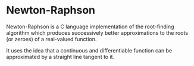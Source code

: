 # Newton-Raphson

Newton-Raphson is a C language implementation of the root-finding algorithm which produces successively better approximations to the roots (or zeroes) of a real-valued function. 

It uses the idea that a continuous and differentiable function can be approximated by a straight line tangent to it.
